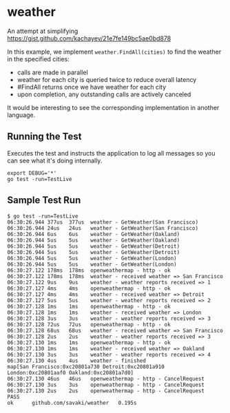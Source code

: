 weather
=======

An attempt at simplifying https://gist.github.com/kachayev/21e7fe149bc5ae0bd878

In this example, we implement ```weather.FindAll(cities)``` to find the weather in the specified cities:

* calls are made in parallel
* weather for each city is queried twice to reduce overall latency
* #FindAll returns once we have weather for each city
* upon completion, any outstanding calls are actively canceled

It would be interesting to see the corresponding implementation in another language.

## Running the Test

Executes the test and instructs the application to log all messages so you can see what it's doing internally.

```
export DEBUG='*'
go test -run=TestLive
```

## Sample Test Run

```
$ go test -run=TestLive
06:30:26.944 377us  377us  weather - GetWeather(San Francisco)
06:30:26.944 24us   24us   weather - GetWeather(San Francisco)
06:30:26.944 6us    6us    weather - GetWeather(Oakland)
06:30:26.944 5us    5us    weather - GetWeather(Oakland)
06:30:26.944 5us    5us    weather - GetWeather(Detroit)
06:30:26.944 5us    5us    weather - GetWeather(Detroit)
06:30:26.944 5us    5us    weather - GetWeather(London)
06:30:26.944 5us    5us    weather - GetWeather(London)
06:30:27.122 178ms  178ms  openweathermap - http - ok
06:30:27.122 178ms  178ms  weather - received weather => San Francisco
06:30:27.122 9us    9us    weather - weather reports received => 1
06:30:27.127 4ms    4ms    openweathermap - http - ok
06:30:27.127 4ms    4ms    weather - received weather => Detroit
06:30:27.127 5us    5us    weather - weather reports received => 2
06:30:27.128 1ms    1ms    openweathermap - http - ok
06:30:27.128 1ms    1ms    weather - received weather => London
06:30:27.128 3us    3us    weather - weather reports received => 3
06:30:27.128 72us   72us   openweathermap - http - ok
06:30:27.128 68us   68us   weather - received weather => San Francisco
06:30:27.128 2us    2us    weather - weather reports received => 3
06:30:27.130 1ms    1ms    openweathermap - http - ok
06:30:27.130 1ms    1ms    weather - received weather => Oakland
06:30:27.130 3us    3us    weather - weather reports received => 4
06:30:27.130 4us    4us    weather - finished
map[San Francisco:0xc20801a730 Detroit:0xc20801a910 London:0xc20801aaf0 Oakland:0xc20801a7d0]
06:30:27.130 46us   46us   openweathermap - http - CancelRequest
06:30:27.130 3us    3us    openweathermap - http - CancelRequest
06:30:27.130 2us    2us    openweathermap - http - CancelRequest
PASS
ok  	github.com/savaki/weather	0.195s
```
